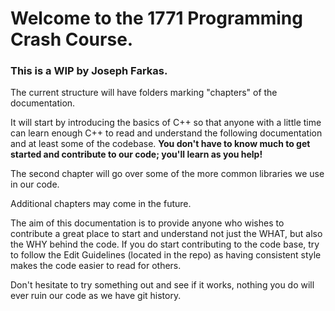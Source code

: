 # Welcome to the 1771 Programming Crash Course. 

### This is a WIP by Joseph Farkas. 

The current structure will have folders marking "chapters" of the documentation. 

It will start by introducing the basics of C++ so that anyone with a little time can learn enough C++ to read and understand the following documentation and at least some of the codebase. **You don't have to know much to get started and contribute to our code; you'll learn as you help!** 

The second chapter will go over some of the more common libraries we use in our code. 

Additional chapters may come in the future.

The aim of this documentation is to provide anyone who wishes to contribute a great place to start and understand not just the WHAT, but also the WHY behind the code. If you do start contributing to the code base, try to follow the Edit Guidelines (located in the repo) as having consistent style makes the code easier to read for others. 

Don't hesitate to try something out and see if it works, nothing you do will ever ruin our code as we have git history.
